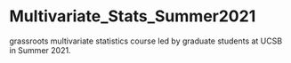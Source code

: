 # Multivariate_Stats_Summer2021
grassroots multivariate statistics course led by graduate students at UCSB in Summer 2021.
